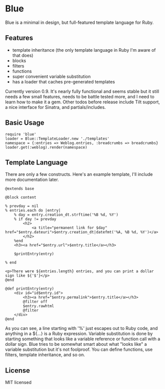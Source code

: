 Blue
====

Blue is a minimal in design, but full-featured template language for Ruby.

Features
--------

* template inheritance (the only template language in Ruby I'm aware of that does)
* blocks
* filters
* functions
* super convenient variable substitution
* has a loader that caches pre-generated templates
   
Currently version 0.9. It's nearly fully functional and seems stable but it
still needs a few small features, needs to be battle tested more, and I need to
learn how to make it a gem. Other todos before release include Tilt support, a
nice interface for Sinatra, and partials/includes.

Basic Usage
-----------

    require 'blue'
    loader = Blue::TemplateLoader.new './templates'
    namespace = {:entries => Weblog.entries, :breadcrumbs => breadcrumbs}
    loader.get(:weblog).render(namespace)
    
Template Language
-----------------

There are only a few constructs. Here's an example template, I'll include more
documentation later.

    @extends base
    
    @block content
    
    % prevday = nil
    % entries.each do |entry|
        % day = entry.creation_dt.strftime('%B %d, %Y')
        % if day != prevday
            <h2>
                <a title="permanent link for $day" href="$entry.dateuri">$entry.creation_dt|datefmt('%A, %B %d, %Y')</a>
            </h2>
        %end
        <h3><a href="$entry.url">$entry.title</a></h3>
        
        $printEntry(entry)
        
    % end
    
    <p>There were ${entries.length} entries, and you can print a dollar sign like ${'$'}</p>
    @end
    
    @def printEntry(entry)
    	<div id="id$entry.id">
            <h3><a href="$entry.permalink">$entry.title</a></h3>
            @filter off
            $entry.rawhtml
            @filter
        </div>
	@end
    
As you can see, a line starting with '%' just escapes out to Ruby code, and
anything in a ${...} is a Ruby expression. Variable substitution is done by
starting something that looks like a variable reference or function call with a
dollar sign. Blue tries to be somewhat smart about what "looks like" a variable
substitution but it's not foolproof. You can define functions, use filters,
template inheritance, and so on.

License
-------

MIT licensed